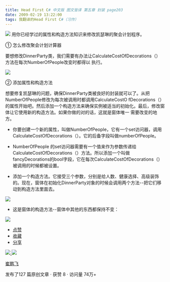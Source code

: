 ```yaml
---
title: Head First C# 中文版 图文皆译 第五章 封装 page203
date: 2009-02-19 13:22:00
tags: 我翻译的Head First C#（习作）
---
```

![](https://p-blog.csdn.net/images/p_blog_csdn_net/cuipengfei1/EntryImages/20090219/2009-02-19_12-43-26.jpg) 用你已经学过的属性和构造方法知识来修改凯瑟琳的聚会计划程序。

①  怎么修改聚会计划计算器

要想修改DinnerParty类，我们需要有办法让CalculateCostOfDecorations（）方法在每次NumberOfPeople改变时都得以
执行。

![](https://p-blog.csdn.net/images/p_blog_csdn_net/cuipengfei1/EntryImages/20090219/2009-02-19_12-49-44.jpg)

②  添加属性和构造方法

想要修复凯瑟琳的问题，确保DinnerParty类被良好的封装就可以了。从把NumberOfPeople修改为每次被调用时都调用CalculateCostO
fDecorations（）的属性开始吧。然后添加一个构造方法来确保实例被适当的初始化。最后，修改窗体让它使用新的构造方法。如果你做的对的话，这就是窗体唯一
需要改变的地方。

*  你要创建一个新的属性，叫做NumberOfPeople，它有一个set访问器，调用CalculateCostOfDecorations（）。它的后备字段叫做numberOfPeople。 

*  NumberOfPeople  的set访问器需要有一个值来作为参数传递给CalculateCostOfDecorations（）方法。所以添加一个叫做fancyDecorations的bool字段，它在每次CalculateCostOfDecorations（）被调用的时候都被设置。 

*  添加一个构造方法。它接受三个参数，分别是给人数、健康选择、高级装饰的。现在，窗体在初始化DinnerParty对象的时候会调用两个方法--把它们移动到构造方法里面去。 

![](https://p-blog.csdn.net/images/p_blog_csdn_net/cuipengfei1/EntryImages/20090219/2009-02-19_13-18-57.jpg)

*  这是窗体的构造方法--窗体中其他的东西都保持不变： 

![](https://p-blog.csdn.net/images/p_blog_csdn_net/cuipengfei1/EntryImages/20090219/2009-02-19_13-20-21.jpg)

  * [ 点赞  ](javascript:;)
  * [ 收藏  ](javascript:;)
  * [ 分享 ](javascript:;)

[ ![](https://profile.csdnimg.cn/5/2/5/3_cuipengfei1)
![](https://g.csdnimg.cn/static/user-reg-year/1x/11.png)
](https://blog.csdn.net/cuipengfei1)

[ 崔鹏飞 ](https://blog.csdn.net/cuipengfei1)

发布了127 篇原创文章  ·  获赞 8  ·  访问量 74万+

